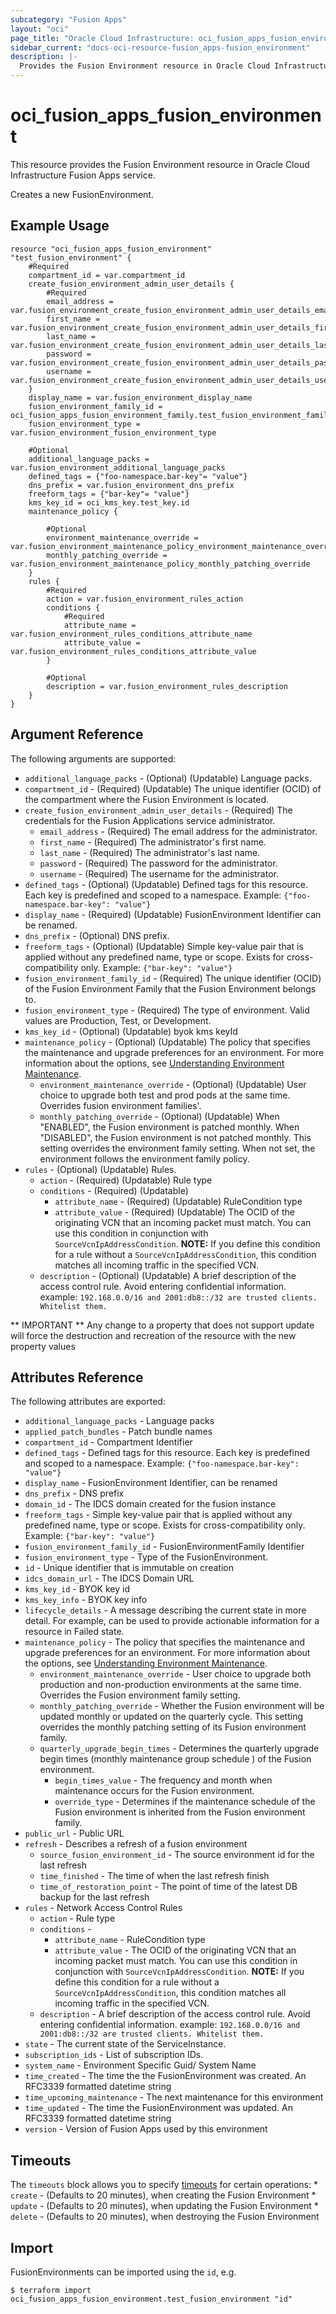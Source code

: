 ```yaml
---
subcategory: "Fusion Apps"
layout: "oci"
page_title: "Oracle Cloud Infrastructure: oci_fusion_apps_fusion_environment"
sidebar_current: "docs-oci-resource-fusion_apps-fusion_environment"
description: |-
  Provides the Fusion Environment resource in Oracle Cloud Infrastructure Fusion Apps service
---
```


# oci_fusion_apps_fusion_environment
This resource provides the Fusion Environment resource in Oracle Cloud Infrastructure Fusion Apps service.

Creates a new FusionEnvironment.


## Example Usage

```hcl
resource "oci_fusion_apps_fusion_environment" "test_fusion_environment" {
	#Required
	compartment_id = var.compartment_id
	create_fusion_environment_admin_user_details {
		#Required
		email_address = var.fusion_environment_create_fusion_environment_admin_user_details_email_address
		first_name = var.fusion_environment_create_fusion_environment_admin_user_details_first_name
		last_name = var.fusion_environment_create_fusion_environment_admin_user_details_last_name
		password = var.fusion_environment_create_fusion_environment_admin_user_details_password
		username = var.fusion_environment_create_fusion_environment_admin_user_details_username
	}
	display_name = var.fusion_environment_display_name
	fusion_environment_family_id = oci_fusion_apps_fusion_environment_family.test_fusion_environment_family.id
	fusion_environment_type = var.fusion_environment_fusion_environment_type

	#Optional
	additional_language_packs = var.fusion_environment_additional_language_packs
	defined_tags = {"foo-namespace.bar-key"= "value"}
	dns_prefix = var.fusion_environment_dns_prefix
	freeform_tags = {"bar-key"= "value"}
	kms_key_id = oci_kms_key.test_key.id
	maintenance_policy {

		#Optional
		environment_maintenance_override = var.fusion_environment_maintenance_policy_environment_maintenance_override
		monthly_patching_override = var.fusion_environment_maintenance_policy_monthly_patching_override
	}
	rules {
		#Required
		action = var.fusion_environment_rules_action
		conditions {
			#Required
			attribute_name = var.fusion_environment_rules_conditions_attribute_name
			attribute_value = var.fusion_environment_rules_conditions_attribute_value
		}

		#Optional
		description = var.fusion_environment_rules_description
	}
}
```

## Argument Reference

The following arguments are supported:

* `additional_language_packs` - (Optional) (Updatable) Language packs.
* `compartment_id` - (Required) (Updatable) The unique identifier (OCID) of the compartment where the Fusion Environment is located.
* `create_fusion_environment_admin_user_details` - (Required) The credentials for the Fusion Applications service administrator.
	* `email_address` - (Required) The email address for the administrator.
	* `first_name` - (Required) The administrator's first name.
	* `last_name` - (Required) The administrator's last name.
	* `password` - (Required) The password for the administrator.
	* `username` - (Required) The username for the administrator.
* `defined_tags` - (Optional) (Updatable) Defined tags for this resource. Each key is predefined and scoped to a namespace. Example: `{"foo-namespace.bar-key": "value"}` 
* `display_name` - (Required) (Updatable) FusionEnvironment Identifier can be renamed.
* `dns_prefix` - (Optional) DNS prefix.
* `freeform_tags` - (Optional) (Updatable) Simple key-value pair that is applied without any predefined name, type or scope. Exists for cross-compatibility only. Example: `{"bar-key": "value"}` 
* `fusion_environment_family_id` - (Required) The unique identifier (OCID) of the Fusion Environment Family that the Fusion Environment belongs to.
* `fusion_environment_type` - (Required) The type of environment. Valid values are Production, Test, or Development.
* `kms_key_id` - (Optional) (Updatable) byok kms keyId
* `maintenance_policy` - (Optional) (Updatable) The policy that specifies the maintenance and upgrade preferences for an environment. For more information about the options, see [Understanding Environment Maintenance](https://docs.cloud.oracle.com/iaas/Content/fusion-applications/plan-environment-family.htm#about-env-maintenance).
	* `environment_maintenance_override` - (Optional) (Updatable) User choice to upgrade both test and prod pods at the same time. Overrides fusion environment families'.
	* `monthly_patching_override` - (Optional) (Updatable) When "ENABLED", the Fusion environment is patched monthly. When "DISABLED", the Fusion environment is not patched monthly. This setting overrides the environment family setting. When not set, the environment follows the environment family policy.
* `rules` - (Optional) (Updatable) Rules.
	* `action` - (Required) (Updatable) Rule type
	* `conditions` - (Required) (Updatable) 
		* `attribute_name` - (Required) (Updatable) RuleCondition type
		* `attribute_value` - (Required) (Updatable) The OCID of the originating VCN that an incoming packet must match. You can use this condition in conjunction with `SourceVcnIpAddressCondition`. **NOTE:** If you define this condition for a rule without a `SourceVcnIpAddressCondition`, this condition matches all incoming traffic in the specified VCN. 
	* `description` - (Optional) (Updatable) A brief description of the access control rule. Avoid entering confidential information. example: `192.168.0.0/16 and 2001:db8::/32 are trusted clients. Whitelist them.` 


** IMPORTANT **
Any change to a property that does not support update will force the destruction and recreation of the resource with the new property values

## Attributes Reference

The following attributes are exported:

* `additional_language_packs` - Language packs
* `applied_patch_bundles` - Patch bundle names
* `compartment_id` - Compartment Identifier
* `defined_tags` - Defined tags for this resource. Each key is predefined and scoped to a namespace. Example: `{"foo-namespace.bar-key": "value"}` 
* `display_name` - FusionEnvironment Identifier, can be renamed
* `dns_prefix` - DNS prefix
* `domain_id` - The IDCS domain created for the fusion instance
* `freeform_tags` - Simple key-value pair that is applied without any predefined name, type or scope. Exists for cross-compatibility only. Example: `{"bar-key": "value"}` 
* `fusion_environment_family_id` - FusionEnvironmentFamily Identifier
* `fusion_environment_type` - Type of the FusionEnvironment.
* `id` - Unique identifier that is immutable on creation
* `idcs_domain_url` - The IDCS Domain URL
* `kms_key_id` - BYOK key id
* `kms_key_info` - BYOK key info
* `lifecycle_details` - A message describing the current state in more detail. For example, can be used to provide actionable information for a resource in Failed state.
* `maintenance_policy` - The policy that specifies the maintenance and upgrade preferences for an environment. For more information about the options, see [Understanding Environment Maintenance](https://docs.cloud.oracle.com/iaas/Content/fusion-applications/plan-environment-family.htm#about-env-maintenance).
	* `environment_maintenance_override` - User choice to upgrade both production and non-production environments at the same time. Overrides the Fusion environment family setting.
	* `monthly_patching_override` - Whether the Fusion environment will be updated monthly or updated on the quarterly cycle. This setting overrides the monthly patching setting of its Fusion environment family.
	* `quarterly_upgrade_begin_times` - Determines the quarterly upgrade begin times (monthly maintenance group schedule ) of the Fusion environment.
		* `begin_times_value` - The frequency and month when maintenance occurs for the Fusion environment.
		* `override_type` - Determines if the maintenance schedule of the Fusion environment is inherited from the Fusion environment family.
* `public_url` - Public URL
* `refresh` - Describes a refresh of a fusion environment
	* `source_fusion_environment_id` - The source environment id for the last refresh
	* `time_finished` - The time of when the last refresh finish
	* `time_of_restoration_point` - The point of time of the latest DB backup for the last refresh
* `rules` - Network Access Control Rules
	* `action` - Rule type
	* `conditions` - 
		* `attribute_name` - RuleCondition type
		* `attribute_value` - The OCID of the originating VCN that an incoming packet must match. You can use this condition in conjunction with `SourceVcnIpAddressCondition`. **NOTE:** If you define this condition for a rule without a `SourceVcnIpAddressCondition`, this condition matches all incoming traffic in the specified VCN. 
	* `description` - A brief description of the access control rule. Avoid entering confidential information. example: `192.168.0.0/16 and 2001:db8::/32 are trusted clients. Whitelist them.` 
* `state` - The current state of the ServiceInstance.
* `subscription_ids` - List of subscription IDs.
* `system_name` - Environment Specific Guid/ System Name
* `time_created` - The time the the FusionEnvironment was created. An RFC3339 formatted datetime string
* `time_upcoming_maintenance` - The next maintenance for this environment
* `time_updated` - The time the FusionEnvironment was updated. An RFC3339 formatted datetime string
* `version` - Version of Fusion Apps used by this environment

## Timeouts

The `timeouts` block allows you to specify [timeouts](https://registry.terraform.io/providers/hashicorp/oci/latest/docs/guides/changing_timeouts) for certain operations:
	* `create` - (Defaults to 20 minutes), when creating the Fusion Environment
	* `update` - (Defaults to 20 minutes), when updating the Fusion Environment
	* `delete` - (Defaults to 20 minutes), when destroying the Fusion Environment


## Import

FusionEnvironments can be imported using the `id`, e.g.

```
$ terraform import oci_fusion_apps_fusion_environment.test_fusion_environment "id"
```

